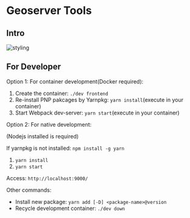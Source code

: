 # Geoserver Tools

## Intro

![styling](./files/demo.gif)

## For Developer

Option 1: For container development(Docker required):

1. Create the container: `./dev frontend`
2. Re-install PNP pakcages by Yarnpkg: `yarn install`(execute in your container)
3. Start Webpack dev-server: `yarn start`(execute in your container)

Option 2: For native development:

(Nodejs installed is required)

If yarnpkg is not installed: `npm install -g yarn`

1. `yarn install`
2. `yarn start`

Access: `http://localhost:9000/`

Other commands:

* Install new package: `yarn add [-D] <package-name>@version`
* Recycle development container: `./dev down`
